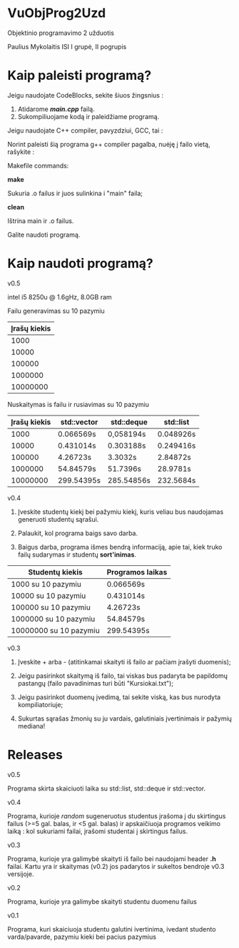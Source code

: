 # VuObjProg2Uzd
Objektinio programavimo 2 užduotis

Paulius Mykolaitis ISI I grupė, II pogrupis

# Kaip paleisti programą?
Jeigu naudojate CodeBlocks, sekite šiuos žingsnius :

1. Atidarome ***main.cpp*** failą.
2. Sukompiliuojame kodą ir paleidžiame programą.

Jeigu naudojate C++ compiler, pavyzdziui, GCC, tai :

Norint paleisti šią programa g++ compiler pagalba, nuėję į failo vietą, rašykite : 

Makefile commands:

**make**

Sukuria .o failus ir juos sulinkina i "main" faila;

**clean**

Ištrina main ir .o failus.

Galite naudoti programą.

# Kaip naudoti programą?
v0.5

intel i5 8250u @ 1.6gHz, 8.0GB ram

Failu generavimas su 10 pazymiu

| Įrašų kiekis |
|--|
| 1000 | 0,03452s |
| 10000 |  0,98574s | 
| 100000 |  1,5652s |
| 1000000 | 12.45678s |
| 10000000 | 120,54512s |

Nuskaitymas is failu ir rusiavimas su 10 pazymiu

| Įrašų kiekis | std::vector | std::deque | std::list |
|--|--|--|--|
| 1000 | 0.066569s | 0,058194s | 0.048926s |
| 10000 |  0.431014s | 0.303188s | 0.249416s |
| 100000 |  4.26723s | 3.3032s | 2.84872s |
| 1000000 | 54.84579s | 51.7396s | 28.9781s |
| 10000000 | 299.54395s | 285.54856s | 232.5684s |


v0.4

1. Įveskite studentų kiekį bei pažymiu kiekį, kuris veliau bus naudojamas generuoti studentų sąrašui.

2. Palaukit, kol programa baigs savo darba.

3. Baigus darba, programa išmes bendrą informaciją, apie tai, kiek truko failų sudarymas ir studentų **sort'inimas**.

| Studentų kiekis  | Programos laikas |
| ------------- | ------------- | 
| 1000 su 10 pazymiu | 0.066569s | 
| 10000 su 10 pazymiu | 0.431014s | 
| 100000 su 10 pazymiu | 4.26723s | 
| 1000000 su 10 pazymiu | 54.84579s | 
| 10000000 su 10 pazymiu | 299.54395s | 

v0.3

1. Įveskite + arba - (atitinkamai skaityti iš failo ar pačiam įrašyti duomenis);

2. Jeigu pasirinkot skaitymą iš failo, tai viskas bus padaryta be papildomų pastangų (failo pavadinimas turi būti "Kursiokai.txt");

3. Jeigu pasirinkot duomenų įvedimą, tai sekite viską, kas bus nurodyta kompiliatoriuje;

4. Sukurtas sąrašas žmonių su ju vardais, galutiniais įvertinimais ir pažymių mediana!

# Releases
v0.5 

Programa skirta skaiciuoti laika su std::list, std::deque ir std::vector.

v0.4 

Programa, kurioje *random* sugeneruotus studentus įrašoma į du skirtingus failus (>=5 gal. balas, ir <5 gal. balas) ir apskaičiuoja programos veikimo laiką : kol sukuriami failai, įrašomi studentai į skirtingus failus.

v0.3 

Programa, kurioje yra galimybė skaityti iš failo bei naudojami header **.h** failai. Kartu yra ir skaitymas (v0.2) jos padarytos ir sukeltos bendroje v0.3 versijoje.

v0.2

Programa, kurioje yra galimybe skaityti studentu duomenu failus

v0.1

Programa, kuri skaiciuoja studentu galutini ivertinima, ivedant studento varda/pavarde, pazymiu kieki bei pacius pazymius
